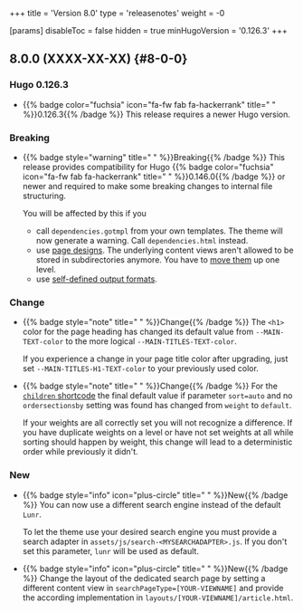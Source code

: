+++
title = 'Version 8.0'
type = 'releasenotes'
weight = -0

[params]
  disableToc = false
  hidden = true
  minHugoVersion = '0.126.3'
+++

## 8.0.0 (XXXX-XX-XX) {#8-0-0}

### Hugo 0.126.3

- {{% badge color="fuchsia" icon="fa-fw fab fa-hackerrank" title=" " %}}0.126.3{{% /badge %}} This release requires a newer Hugo version.

### Breaking

- {{% badge style="warning" title=" " %}}Breaking{{% /badge %}} This release provides compatibility for Hugo {{% badge color="fuchsia" icon="fa-fw fab fa-hackerrank" title=" " %}}0.146.0{{% /badge %}} or newer and required to make some breaking changes to internal file structuring.

  You will be affected by this if you

  - call `dependencies.gotmpl` from your own templates. The theme will now generate a warning. Call `dependencies.html` instead.
  - use [page designs](configuration/customization/designs). The underlying content views aren't allowed to be stored in subdirectories anymore. You have to [move them](configuration/customization/designs#migration-from-relearn-7) up one level.
  - use [self-defined output formats](configuration/customization/outputformats#migration-from-relearn-7).

### Change

- {{% badge style="note" title=" " %}}Change{{% /badge %}} The `<h1>` color for the page heading has changed its default value from `--MAIN-TEXT-color` to the more logical `--MAIN-TITLES-TEXT-color`.

  If you experience a change in your page title color after upgrading, just set `--MAIN-TITLES-H1-TEXT-color` to your previously used color.

- {{% badge style="note" title=" " %}}Change{{% /badge %}} For the [`children` shortcode](shortcodes/children#parameter) the final default value if parameter `sort=auto` and no `ordersectionsby` setting was found has changed from `weight` to `default`.

  If your weights are all correctly set you will not recognize a difference. If you have duplicate weights on a level or have not set weights at all while sorting should happen by weight, this change will lead to a deterministic order while previously it didn't.

### New

- {{% badge style="info" icon="plus-circle" title=" " %}}New{{% /badge %}} You can now use a different search engine instead of the default `Lunr`.

  To let the theme use your desired search engine you must provide a search adapter in `assets/js/search-<MYSEARCHADAPTER>.js`. If you don't set this parameter, `lunr` will be used as default.

- {{% badge style="info" icon="plus-circle" title=" " %}}New{{% /badge %}} Change the layout of the dedicated search page by setting a different content view in `searchPageType=[YOUR-VIEWNAME]` and provide the according implementation in `layouts/[YOUR-VIEWNAME]/article.html`.
